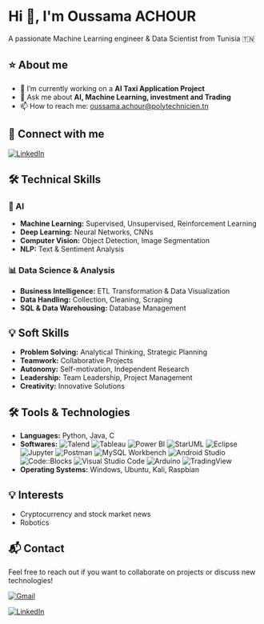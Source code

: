 # Hi 👋, I'm Oussama ACHOUR

A passionate Machine Learning engineer & Data Scientist from Tunisia 🇹🇳 

## ⭐ About me

- 🎯 I’m currently working on a **AI Taxi Application Project**
- 💬 Ask me about **AI, Machine Learning, investment and Trading**
- 📫 How to reach me: oussama.achour@polytechnicien.tn

## 🤝 Connect with me

[![LinkedIn](https://img.shields.io/badge/-LinkedIn-blue?style=flat-square&logo=linkedin)](https://www.linkedin.com/in/oussama-achour-it/)

## 🛠️ Technical Skills

### 🤖 AI
- **Machine Learning:** Supervised, Unsupervised, Reinforcement Learning
- **Deep Learning:** Neural Networks, CNNs
- **Computer Vision:** Object Detection, Image Segmentation
- **NLP:** Text & Sentiment Analysis

### 📊 Data Science & Analysis
- **Business Intelligence:** ETL Transformation & Data Visualization
- **Data Handling:** Collection, Cleaning, Scraping
- **SQL & Data Warehousing:** Database Management

## 💡 Soft Skills
- **Problem Solving:** Analytical Thinking, Strategic Planning
- **Teamwork:** Collaborative Projects
- **Autonomy:** Self-motivation, Independent Research
- **Leadership:** Team Leadership, Project Management
- **Creativity:** Innovative Solutions

## 🛠️ Tools & Technologies
- **Languages:** Python, Java, C
- **Softwares:** ![Talend](https://img.shields.io/badge/-Talend-0d1117?style=flat-square&logo=Talend) ![Tableau](https://img.shields.io/badge/-Tableau-0d1117?style=flat-square&logo=Tableau) ![Power BI](https://img.shields.io/badge/-Power%20BI-0d1117?style=flat-square&logo=Power%20BI) ![StarUML](https://img.shields.io/badge/-StarUML-0d1117?style=flat-square&logo=StarUML) ![Eclipse](https://img.shields.io/badge/-Eclipse-0d1117?style=flat-square&logo=Eclipse) ![Jupyter](https://img.shields.io/badge/-Jupyter-0d1117?style=flat-square&logo=Jupyter) ![Postman](https://img.shields.io/badge/-Postman-0d1117?style=flat-square&logo=Postman) ![MySQL Workbench](https://img.shields.io/badge/-MySQL%20Workbench-0d1117?style=flat-square&logo=MySQL) ![Android Studio](https://img.shields.io/badge/-Android%20Studio-0d1117?style=flat-square&logo=Android%20Studio) ![Code::Blocks](https://img.shields.io/badge/-Code::Blocks-0d1117?style=flat-square&logo=Code::Blocks) ![Visual Studio Code](https://img.shields.io/badge/-Visual%20Studio%20Code-0d1117?style=flat-square&logo=Visual%20Studio%20Code) ![Arduino](https://img.shields.io/badge/-Arduino-0d1117?style=flat-square&logo=Arduino) ![TradingView](https://img.shields.io/badge/-TradingView-0d1117?style=flat-square&logo=TradingView)
- **Operating Systems:** Windows, Ubuntu, Kali, Raspbian

## 💡 Interests

- Cryptocurrency and stock market news
- Robotics

## 📬 Contact

Feel free to reach out if you want to collaborate on projects or discuss new technologies!

[![Gmail](https://img.shields.io/badge/-Gmail-red?style=flat-square&logo=gmail&logoColor=white)](mailto:oussama.achour@polytechnicien.tn)

[![LinkedIn](https://img.shields.io/badge/-LinkedIn-blue?style=flat-square&logo=linkedin)](https://www.linkedin.com/in/oussama-achour-it/)
